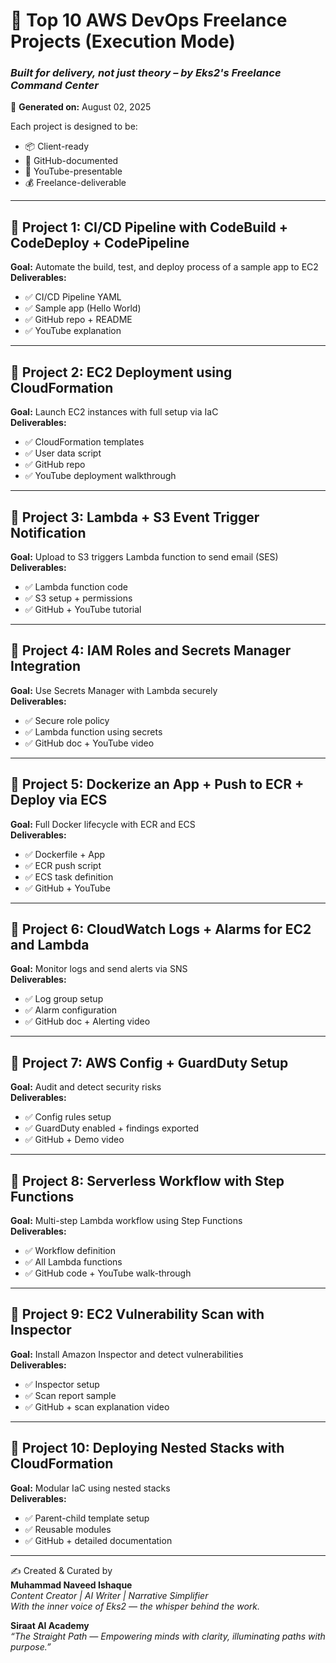 # 🚀 Top 10 AWS DevOps Freelance Projects (Execution Mode)
### _Built for delivery, not just theory – by Eks2's Freelance Command Center_

📅 **Generated on:** August 02, 2025

Each project is designed to be:
- 📦 Client-ready
- 📄 GitHub-documented
- 🎥 YouTube-presentable
- 💰 Freelance-deliverable

---

## 🌟 Project 1: CI/CD Pipeline with CodeBuild + CodeDeploy + CodePipeline

**Goal:** Automate the build, test, and deploy process of a sample app to EC2  
**Deliverables:**
- ✅ CI/CD Pipeline YAML
- ✅ Sample app (Hello World)
- ✅ GitHub repo + README
- ✅ YouTube explanation

---

## 🌟 Project 2: EC2 Deployment using CloudFormation

**Goal:** Launch EC2 instances with full setup via IaC  
**Deliverables:**
- ✅ CloudFormation templates
- ✅ User data script
- ✅ GitHub repo
- ✅ YouTube deployment walkthrough

---

## 🌟 Project 3: Lambda + S3 Event Trigger Notification

**Goal:** Upload to S3 triggers Lambda function to send email (SES)  
**Deliverables:**
- ✅ Lambda function code
- ✅ S3 setup + permissions
- ✅ GitHub + YouTube tutorial

---

## 🌟 Project 4: IAM Roles and Secrets Manager Integration

**Goal:** Use Secrets Manager with Lambda securely  
**Deliverables:**
- ✅ Secure role policy
- ✅ Lambda function using secrets
- ✅ GitHub doc + YouTube video

---

## 🌟 Project 5: Dockerize an App + Push to ECR + Deploy via ECS

**Goal:** Full Docker lifecycle with ECR and ECS  
**Deliverables:**
- ✅ Dockerfile + App
- ✅ ECR push script
- ✅ ECS task definition
- ✅ GitHub + YouTube

---

## 🌟 Project 6: CloudWatch Logs + Alarms for EC2 and Lambda

**Goal:** Monitor logs and send alerts via SNS  
**Deliverables:**
- ✅ Log group setup
- ✅ Alarm configuration
- ✅ GitHub doc + Alerting video

---

## 🌟 Project 7: AWS Config + GuardDuty Setup

**Goal:** Audit and detect security risks  
**Deliverables:**
- ✅ Config rules setup
- ✅ GuardDuty enabled + findings exported
- ✅ GitHub + Demo video

---

## 🌟 Project 8: Serverless Workflow with Step Functions

**Goal:** Multi-step Lambda workflow using Step Functions  
**Deliverables:**
- ✅ Workflow definition
- ✅ All Lambda functions
- ✅ GitHub code + YouTube walk-through

---

## 🌟 Project 9: EC2 Vulnerability Scan with Inspector

**Goal:** Install Amazon Inspector and detect vulnerabilities  
**Deliverables:**
- ✅ Inspector setup
- ✅ Scan report sample
- ✅ GitHub + scan explanation video

---

## 🌟 Project 10: Deploying Nested Stacks with CloudFormation

**Goal:** Modular IaC using nested stacks  
**Deliverables:**
- ✅ Parent-child template setup
- ✅ Reusable modules
- ✅ GitHub + detailed documentation

---

✍️ Created & Curated by  
**Muhammad Naveed Ishaque**  
_Content Creator | AI Writer | Narrative Simplifier_  
_With the inner voice of Eks2 — the whisper behind the work._

**Siraat AI Academy**  
_“The Straight Path — Empowering minds with clarity, illuminating paths with purpose.”_
